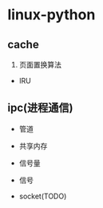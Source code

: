 # linux-python

## cache

1. 页面置换算法

- lRU

## ipc(进程通信)

- 管道

- 共享内存

- 信号量

- 信号

- socket(TODO)
